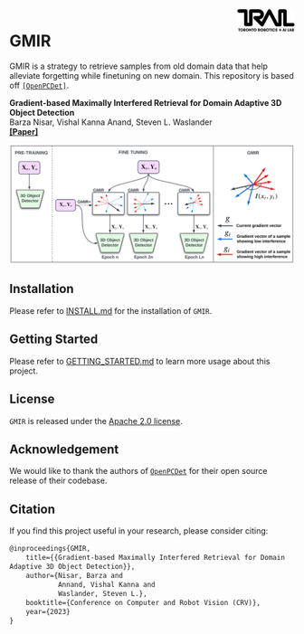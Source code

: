 <img src="docs/trailab.png" align="right" width="20%">

# GMIR
GMIR is a strategy to retrieve samples from old domain data that help alleviate forgetting while finetuning on new domain.
This repository is based off [`[OpenPCDet]`](https://github.com/open-mmlab/OpenPCDet).


**Gradient-based Maximally Interfered Retrieval for Domain Adaptive 3D Object
Detection**\
Barza Nisar, Vishal Kanna Anand, Steven L. Waslander\
**[[Paper]]()**

![GMIR diagram](docs/gmir.png)

## Installation
Please refer to [INSTALL.md](docs/INSTALL.md) for the installation of `GMIR`.


## Getting Started
Please refer to [GETTING_STARTED.md](docs/GETTING_STARTED.md) to learn more usage about this project.

## License
`GMIR` is released under the [Apache 2.0 license](LICENSE).

## Acknowledgement
We would like to thank the authors of [`OpenPCDet`](https://github.com/open-mmlab/OpenPCDet) for their open source release of their codebase.

## Citation
If you find this project useful in your research, please consider citing:
```
@inproceedings{GMIR,
    title={{Gradient-based Maximally Interfered Retrieval for Domain Adaptive 3D Object Detection}},
    author={Nisar, Barza and
            Annand, Vishal Kanna and
            Waslander, Steven L.},
    booktitle={Conference on Computer and Robot Vision (CRV)},
    year={2023}
}
```